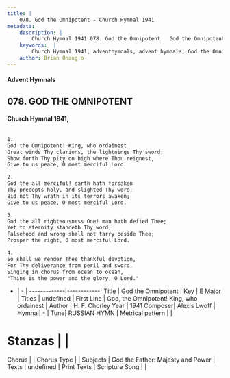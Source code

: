 ```yaml
---
title: |
    078. God the Omnipotent - Church Hymnal 1941
metadata:
    description: |
        Church Hymnal 1941 078. God the Omnipotent.  God the Omnipotent! King, who ordainest Great winds Thy clarions, the lightnings Thy sword; Show forth Thy pity on high where Thou reignest, Give to us peace, O most merciful Lord.  
    keywords:  |
        Church Hymnal 1941, adventhymnals, advent hymnals, God the Omnipotent, God, the Omnipotent! King, who ordainest. 
    author: Brian Onang'o
---
```


#### Advent Hymnals
## 078. GOD THE OMNIPOTENT
####  Church Hymnal 1941,

```txt

1.
God the Omnipotent! King, who ordainest
Great winds Thy clarions, the lightnings Thy sword;
Show forth Thy pity on high where Thou reignest,
Give to us peace, O most merciful Lord.

2.
God the all merciful! earth hath forsaken
Thy precepts holy, and slighted Thy word;
Bid not Thy wrath in its terrors awaken;
Give to us peace, O most merciful Lord.

3.
God the all righteousness One! man hath defied Thee;
Yet to eternity standeth Thy word;
Falsehood and wrong shall not tarry beside Thee;
Prosper the right, O most merciful Lord.

4.
So shall we render Thee thankful devotion,
For Thy deliverance from peril and sword,
Singing in chorus from ocean to ocean,
"Thine is the power and the glory, O Lord."


```

- |   -  |
-------------|------------|
Title | God the Omnipotent |
Key | E Major |
Titles | undefined |
First Line | God, the Omnipotent! King, who ordainest |
Author | H. F. Chorley
Year | 1941
Composer| Alexis Lwoff |
Hymnal|  - |
Tune| RUSSIAN HYMN |
Metrical pattern | |
# Stanzas |  |
Chorus |  |
Chorus Type |  |
Subjects | God the Father: Majesty and Power |
Texts | undefined |
Print Texts | 
Scripture Song |  |
    
